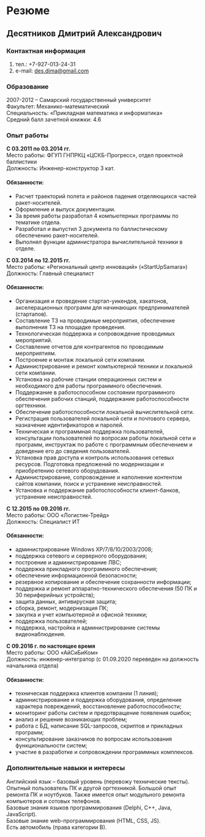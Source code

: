 # Резюме
##  Десятников Дмитрий Александрович 
### Контактная информация 
1) тел.: +7-927-013-24-31
2) e-mail: des.dima@gmail.com
### Образование
2007-2012 – Самарский государственный университет\
Факультет: Механико-математический\
Специальность: «Прикладная математика и информатика»\
Средний балл зачетной книжки: 4.6
### Опыт работы
**C 03.2011 по 03.2014 гг.**\
Место работы: ФГУП ГНПРКЦ «ЦСКБ-Прогресс», отдел проектной баллистики\
Должность: Инженер-конструктор 3 кат.
#### Обязанности: 
* Расчет траекторий полета и районов падения отделяющихся частей ракет-носителей. 
* Оформление и выпуск документации. 
* За время работы разработал 4 компьютерных программы по тематике отдела. 
* Разработал и выпустил 3 документа по баллистическому обеспечению ракет-носителей. 
* Выполнял функции администратора вычислительной техники в отделе.

**С 03.2014 по 12.2015 гг.**\
Место работы: «Региональный центр инноваций» («StartUpSamara»)\
Должность: Главный специалист
#### Обязанности: 
* Организация и проведение стартап-уикендов, хакатонов, акселерационных программ для начинающих предпринимателей (стартапов). 
* Составление ТЗ на проводимые мероприятия, обеспечение выполнения ТЗ на площадке проведения. 
* Технологическая поддержка и сопровождение проводимых мероприятий. 
* Составление отчетов для контрагентов по проводимым мероприятиям.
* Построение и монтаж локальной сети компании. 
* Администрирование и ремонт компьютерной техники и локальной сети компании. 
* Установка на рабочие станции операционных систем и необходимого для работы программного обеспечения. 
* Поддержание в работоспособном состоянии программного обеспечения рабочих станций, поддержание работоспособности оргтехники.
* Обеспечение работоспособности локальной вычислительной сети.
* Регистрация пользователей локальной сети и почтового сервера, назначение идентификаторов и паролей. 
* Техническая и программная поддержка пользователей, консультации пользователей по вопросам работы локальной сети и программ, инструктаж по работе с программным обеспечением и доведение его до сведения пользователей. 
* Установка прав доступа и контроль использования сетевых ресурсов. Подготовка предложений по модернизации и приобретению сетевого оборудования.
* Администрирование, сопровождение и наполнение контентом сайтов компании, поиск и устранение неисправностей. 
* Установка и поддержание работоспособности клиент-банков, устранение неисправностей.

**С 12.2015 по 09.2016 гг.**\
Место работы: ООО «Логистик-Трейд»\
Должность: Специалист ИТ
#### Обязанности: 
*   администрирование Windows XP/7/8/10/2003/2008;
*	поддержка сетевого и серверного оборудования;
*	построение и администрирование ЛВС;
*	поддержка прикладного программного обеспечения;
*	обеспечение информационной безопасности; 
*	резервное копирование и обеспечение сохранности информации;
*	поддержка и ремонт аппаратно-технического обеспечения (50 ПК и 30 периферийных устройств); 
*	защита данных, антивирусная защита;
*	сборка, ремонт, модернизация ПК;
*	закупка и учет компьютерной и офисной техники;
*	поддержка пользователей;
*	поддержка, настройка и администрирование системы видеонаблюдения.

**С 09.2016 г. по настоящее время**\
Место работы: ООО «АйСиБиКом»\
Должность: инженер-интегратор (с 01.09.2020 переведен на должность начальника отдела)
#### Обязанности:
*	техническая поддержка клиентов компании (1 линия);
*	администрирование и поддержка оборудования, определение характера повреждений, восстановление работоспособности;
*	мониторинг работы систем и предотвращение появления ошибок;
*	анализ и решение возникающих проблем;
*	работа с БД, написание SQL-запросов, скриптов и прикладных программ;
*	консультирование заказчиков по вопросам использования функциональности систем;
*	участие в разработке и сопровождении программных комплексов.

### Дополнительные навыки и интересы
Английский язык – базовый уровень (перевожу технические тексты).\
Опытный пользователь ПК и другой оргтехникой. Большой опыт ремонта ПК и ноутбуков. Также имеется опыт модульного ремонта компьютеров и сотовых телефонов.\
Базовые знания языков программирования (Delphi, C++, Java, JavaScript).\
Базовые знание web-программирования (HTML, CSS, JS).\
Есть автомобиль (права категории В).
